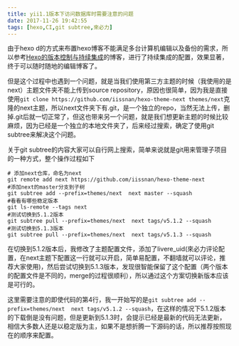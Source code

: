 ```yaml
---
title: yii1.1版本下访问数据库时需要注意的问题
date: 2017-11-26 19:42:55
tags: [hexo,CI,git subtree,來必力]
---
```


由于hexo d的方式来布置hexo博客不能满足多台计算机编辑以及备份的需求，所以参考[Hexo的版本控制与持续集成](https://formulahendry.github.io/2016/12/04/hexo-ci/)的博客，进行了持续集成的配置，效果显著， 终于可以随时随地的编辑博客了。

但是这个过程中也遇到一个问题，就是当我们使用第三方主题的时候（我使用的是next）主题文件夹不能上传到source repository，原因也很简单，因为我是直接使用`git clone https://github.com/iissnan/hexo-theme-next themes/next`克隆的next主题，所以next文件夹下有.git，是一个独立的repo，当然无法上传，删掉.git后就一切正常了，但这也带来另一个问题，就是我们想更新主题的时候比较麻烦，因为已经是一个独立的本地文件夹了，后来经过搜索，确定了使用git subtree来解决这个问题。

关于git subtree的内容大家可以自行网上搜索，简单来说就是git用来管理子项目的一种方式，整个操作过程如下

```shell
# 添加next仓库，命名为next
git remote add next https://github.com/iissnan/hexo-theme-next
#添加next的master分支到子树
git subtree add --prefix=themes/next  next master --squash
#看看有哪些稳定版本
git ls-remote --tags next
#测试切换到5.1.2版本
git subtree pull --prefix=themes/next  next tags/v5.1.2 --squash
#测试切换到5.1.3版本
git subtree pull --prefix=themes/next  next tags/v5.1.3 --squash
```

在切换到5.1.2版本后，我修改了主题配置文件，添加了livere_uid(來必力评论配置，在next主题下配置这一行就可以开启，简单易配置，不翻墙就可以评论，推荐大家使用)，然后尝试切换到5.1.3版本，发现很智能保留了这个配置（两个版本的配置文件是不同的，merge的过程很顺利），所以通过这个方案切换新版本应该是可行的。

这里需要注意的即使代码的第4行，我一开始写的是`git subtree add --prefix=themes/next  next tags/v5.1.2 --squash`，在这样的情况下5.1.2版本的下载倒是没有问题，但是更新到5.1.3时，会提示已经是最新的代码无法更新，相信大多数人还是以稳定版为主，如果不是想折腾一下源码的话，所以推荐按照现在的顺序来配置。